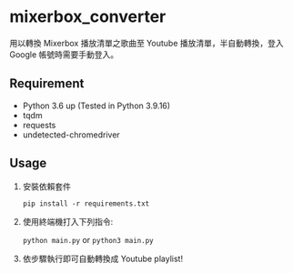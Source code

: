 # mixerbox_converter

用以轉換 Mixerbox 播放清單之歌曲至 Youtube 播放清單，半自動轉換，登入 Google 帳號時需要手動登入。

## Requirement

- Python 3.6 up (Tested in Python 3.9.16)
- tqdm
- requests
- undetected-chromedriver

## Usage

1. 安裝依賴套件

   `pip install -r requirements.txt`

2. 使用終端機打入下列指令:

   `python main.py` or `python3 main.py`

3. 依步驟執行即可自動轉換成 Youtube playlist!
